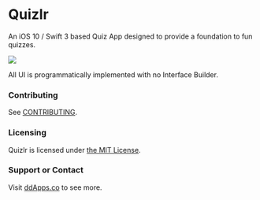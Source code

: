 # Quizlr
An iOS 10 / Swift 3 based Quiz App designed to provide a foundation to fun quizzes.

![](art/screenshot/quizlr04.gif?raw=true)

All UI is programmatically implemented with no Interface Builder. 

### Contributing
See [CONTRIBUTING](CONTRIBUTING.md).

### Licensing
Quizlr is licensed under [the MIT License](LICENSE).

### Support or Contact
Visit [ddApps.co](http://ddapps.co) to see more.